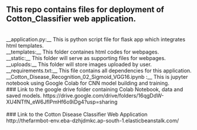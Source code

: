## This repo contains files for deployment of Cotton_Classifier web application.
<br>
__application.py:__ This is python script file for flask app which integrates html templates.
<br>
__templates:__ This folder containes html codes for webpages.
<br>
__static:__ This folder will serve as supporting files for webpages.
<br>
__uploads:__ This folder will store images uploaded by user.
<br>
__requirements.txt:__ This file contains all dependencies for this application.
<br>
__Cotton_Disease_Recognition_02_Sigmoid_VGG16.ipynb :__ This is jupyter notebook using Google Colab for CNN  model building and training.
<br>
### Link to the google drive folder containing Colab Notebook, data and saved models.
https://drive.google.com/drive/folders/16qgDdW-XU4NTfN_eW6JflPmHf6o9iDg4?usp=sharing
<br>
<br>
### Link to the Cotton Disease Classifier Web Application
http://thefarmbot-env.eba-dzhjdmkc.ap-south-1.elasticbeanstalk.com/
<br>

